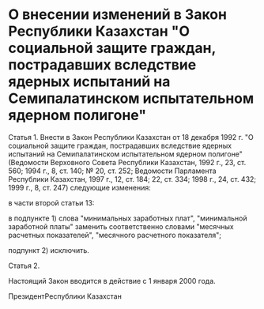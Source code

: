 # О внесении изменений в Закон Республики Казахстан "О социальной защите граждан, пострадавших вследствие ядерных испытаний на Семипалатинском испытательном ядерном полигоне"

Статья 1. Внести в Закон Республики Казахстан от 18 декабря 1992 г. "О социальной защите граждан, пострадавших вследствие ядерных испытаний на Семипалатинском испытательном ядерном полигоне" (Ведомости Верховного Совета Республики Казахстан, 1992 г., 23, ст. 560; 1994 г., 8, ст. 140; № 20, ст. 252; Ведомости Парламента Республики Казахстан, 1997 г., 12, ст. 184; 22, ст. 334; 1998 г., 24, ст. 432; 1999 г., 8, ст. 247) следующие изменения:

в части второй статьи 13:

в подпункте 1) слова "минимальных заработных плат", "минимальной заработной платы" заменить соответственно словами "месячных расчетных показателей", "месячного расчетного показателя";

подпункт 2) исключить.

Статья 2.

Настоящий Закон вводится в действие с 1 января 2000 года.

ПрезидентРеспублики Казахстан

